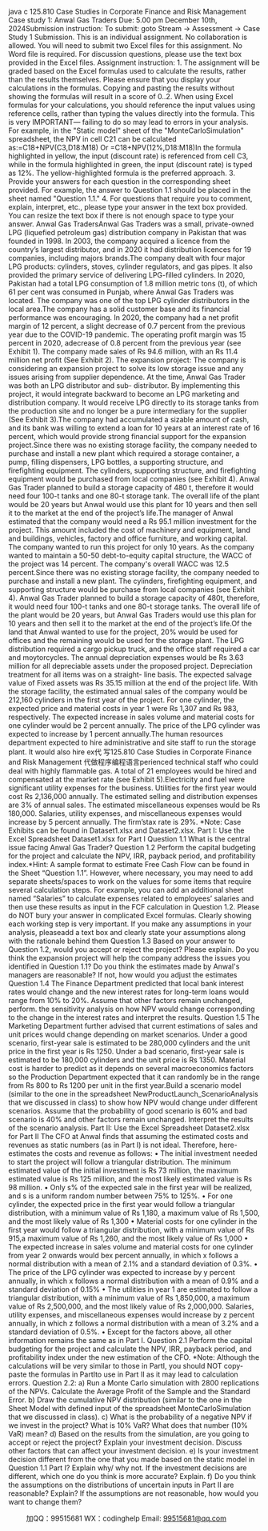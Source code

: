 java c
125.810 Case Studies in Corporate Finance and Risk Management 
Case study 1: Anwal Gas Traders 
Due: 5.00 pm December 10th, 2024Submission instruction: To   submit: goto Stream   → Assessment   → Case Study 1 Submission. This   is   an   individual   assignment. No   collaboration   is   allowed.   You   will need to   submit   two   Excel   files   for   this assignment. No Word file is required. For   discussion questions, please use the text box provided in   the Excel   files.
Assignment instruction: 1. The assignment will be graded based on the Excel formulas used to calculate the results, rather than   the results themselves.   Please   ensure that you   display   your   calculations   in   the   formulas.   Copying   and   pasting the results without showing the formulas will result in a   score   of   0..2.   When   using   Excel   formulas   for   your   calculations,   you      should   reference   the   input   values   using   reference   cells,   rather   than   typing   the   values   directly   into   the   formula.   This   is   very   IMPORTANT—   failing   to   do   so   may   lead   to   errors   in   your   analysis.   For   example,   in   the   "Static model"   sheet   of the   "MonteCarloSimulation"             spreadsheet,                the               NPV                  in               cell                  C21                can               be                  calculated as:=C18+NPV(C3,D18:M18)
Or   =C18+NPV(12%,D18:M18)In the   formula highlighted in yellow, the   input   (discount   rate)   is   referenced   from   cell   C3,   while   in   the   formula   highlighted   in   green, the   input   (discount   rate) is   typed   as   12%. The   yellow-highlighted   formula is the preferred approach.
3. Provide   your   answers   for   each   question   in   the   corresponding   sheet   provided. For   example, the   answer to   Question   1.1 should   be   placed   in   the   sheet   named   "Question   1.1."
4. For   questions   that   require   you   to   comment, explain, interpret, etc., please   type   your   answer   in   the   text   box provided. You can resize the text box if   there is not enough space to   type your   answer.
Anwal Gas TradersAnwal Gas Traders was a small, private-owned LPG (liquefied petroleum gas) distribution company in   Pakistan   that   was   founded   in   1998. In   2003, the   company   acquired   a   licence   from   the   country’s   largest distributor, and   in   2020 it   had   distribution   licences   for   19   companies,   including   majors   brands.The company dealt with   four major LPG products: cylinders, stoves, cylinder regulators, and gas pipes.   It   also   provided   the   primary   service   of delivering   LPG-filled   cylinders.   In   2020,   Pakistan   had   a   total   LPG consumption of 1.8 million metric tons   (t),   of   which   61 per   cent   was   consumed   in   Punjab,   where   Anwal Gas Traders was located.   The company was one of   the top LPG cylinder distributors in the local   area.The   company   has   a   solid   customer base   and   its   financial performance   was   encouraging.   In   2020,   the   company had a net profit margin of 12 percent,   a   slight decrease   of   0.7 percent   from   the   previous   year   due   to   the   COVID-19 pandemic. The   operating   profit   margin   was   15 percent   in   2020, adecrease   of   0.8   percent   from   the   previous   year   (see   Exhibit   1). The   company   made   sales   of   Rs   94.6 million,   with   an   Rs 11.4 million   net   profit   (See   Exhibit   2).
The expansion project: The   company   is   considering   an   expansion project to   solve its   low   storage   issue   and   any issues   arising   from   supplier   dependence.   At   the   time,   Anwal   Gas   Trader   was   both   an   LPG   distributor   and   sub-   distributor.   By   implementing   this   project,   it   would   integrate   backward   to   become   an   LPG   marketing   and   distribution   company.   It would receive   LPG   directly   to   its   storage tanks   from the   production   site   and no longer be a pure intermediary for the supplier   (See   Exhibit   3).The company had accumulated a sizable   amount   of   cash,   and   its bank   was   willing   to   extend   a   loan   for   10 years   at   an   interest   rate   of   16   percent, which   would   provide   strong   financial   support   for   the   expansion project.Since   there   was   no   existing   storage   facility,   the   company   needed   to   purchase   and   install   a   new   plant   which required a storage container, a pump,   filling dispensers, LPG bottles,   a   supporting   structure,   and   firefighting    equipment.    The    cylinders,    supporting    structure,    and    firefighting    equipment    would    be   purchased from local companies (see Exhibit 4). Anwal Gas Trader planned to build a storage   capacity   of   480 t, therefore   it   would   need   four   100-t   tanks   and   one   80-t   storage   tank. The   overall   life   of   the   plant would be 20 years but Anwal would use this   plant for   10 years   and   then   sell   it   to   the   market   at   the   end   of   the project’s life.The   manager   of Anwal   estimated   that   the   company   would   need   a   Rs   95.1   million   investment   for   the   project.   This   amount   included   the   cost   of   machinery   and   equipment,   land   and   buildings,   vehicles,   factory   and   office   furniture,   and working   capital.   The   company wanted to run   this project   for   only   10   years. As the   company wanted to   maintain   a   50-50   debt-to-equity   capital   structure,   the   WACC   of   the   project   was   14 percent. The   company's   overall   WACC   was   12.5 percent.Since there was no   existing   storage   facility,   the   company needed   to   purchase   and   install   a   new   plant.   The    cylinders,       firefighting      equipment,    and       supporting      structure    would    be      purchase      from      local   companies (see Exhibit 4). Anwal Gas   Trader planned   to build   a   storage   capacity   of   480t,   therefore,   it   would   need   four   100-t   tanks   and   one   80-t   storage   tanks. The   overall   life   of   the   plant   would   be   20 years,   but Anwal Gas Traders would use this plan   for   10   years   and   then   sell   it   to   the   market   at   the   end   of   the   project’s life.Of   the land that Anwal wanted to use for the project, 20% would be used for offices and   the   remaining   would be used for the storage plant. The LPG distribution required a cargo pickup truck,   and   the   office   staff   required   a car and moytorcycles. The   annual   depreciation   expenses would   be   Rs   3.63   million   for all depreciable assets under the proposed project. Depreciation treatment for all items was on   a straight-   line basis.   The   expected   salvage   value   of Fixed   assets   was   Rs   35.15   million   at   the   end   of the project   life. With the storage facility, the estimated annual   sales   of   the   company   would be   212,160   cylinders   in   the   first   year   of   the   project. For   one   cylinder, the   expected   price   and   material   costs   in   year   1 were   Rs   1,307   and   Rs   983,   respectively.   The   expected   increase   in   sales   volume   and   material   costs   for   one   cylinder   would   be   2   percent   annually.   The   price   of the   LPG   cylinder   was   expected   to   increase   by    1   percent   annually.The human resources department expected to hire administrative and   site   staff   to run   the   storage plant.   It would also hire ex代 写125.810 Case Studies in Corporate Finance and Risk Management
代做程序编程语言perienced technical staff   who   could   deal with highly   flammable   gas.   A   total   of   21   employees would be hired and compensated at the market rate (see Exhibit   5).Electricity   and   fuel were   significant utility   expenses   for the business. Utilities   for the   first   year   would   cost   Rs   2,136,000 annually. The   estimated   selling   and   distribution   expenses   are   3% of   annual   sales. The estimated miscellaneous   expenses would be Rs   180,000.   Salaries, utility   expenses,   and   miscellaneous   expenses   would   increase   by   5 percent   annually. The   firm’stax   rate   is   29%.
*Note: Case Exhibits can be found in Dataset1.xlsx and Dataset2.xlsx. 
Part I: Use the Excel Spreadsheet Dataset1.xlsx for Part I 
Question 1.1 
What is the central issue facing Anwal   Gas   Trader?
Question 1.2 
Perform      the      capital      budgeting      for      the   project      and      calculate      the      NPV,    IRR,    payback   period,    and profitability index.*Hint: A sample format to estimate Free Cash Flow can be found in the Sheet “Question 1.1”. However, where necessary, you may need to add separate sheets/spaces to work on the values for some items that require several calculation steps. For example, you can add an additional sheet named “Salaries” to calculate expenses related to employees’ salaries and then use these results as input in the FCF calculation in Question 1.2. Please do NOT bury your answer in complicated Excel formulas. Clearly showing each working step is very important. 
If you make any assumptions in your analysis, pleaseadd a text box and clearly state your assumptions along with the rationale behind them 
Question 1.3 
Based on your answer to Question   1.2, would   you   accept   or   reject   the   project?   Please   explain.   Do   you   think the expansion project will help the company address the issues you identified   in   Question   1.1?
Do   you   think the   estimates   made by Anwal's managers   are   reasonable?   If not,   how   would   you   adjust   the estimates
Question 1.4 The Finance Department predicted that local bank interest rates would change and the new interest rates   for   long-term   loans   would   range   from      10%   to   20%.   Assume   that   other   factors   remain   unchanged,   perform. the sensitivity analysis on how NPV would change corresponding to the change   in the   interest   rates and interpret the results.
Question 1.5 The   Marketing   Department   further   advised   that   current   estimations   of   sales   and   unit   prices   would   change   depending   on   market   scenarios. Under   a   good   scenario, first-year   sale   is   estimated   to   be   280,000   cylinders   and   the   unit   price   in   the   first   year   is   Rs   1250. Under   a   bad   scenario, first-year   sale   is   estimated to   be   180,000 cylinders   and   the   unit   price   is   Rs   1350. Material   cost   is   harder   to   predict   as   it   depends   on several macroeconomics factors   so the Production Department expected   that   it   can   randomly   be   in   the   range   from   Rs   800 to   Rs   1200 per   unit   in   the   first   year.Build   a   scenario   model   (similar to   the   one   in   the   spreadsheet NewProductLaunch_ScenarioAnalysis that we discussed in class) to show how NPV would change under different scenarios.   Assume that   the   probability   of   good      scenario   is   60%   and   bad   scenario   is   40%   and   other   factors   remain   unchanged.   Interpret the results of   the scenario analysis.
Part II: Use the Excel Spreadsheet Dataset2.xlsx for Part II 
The CFO at Anwal finds that assuming the estimated costs and revenues as static numbers (as   in Part   I)   is not ideal. Therefore, here-estimates   the costs and revenue as follows:
•          The    initial   investment   needed   to   start   the   project   will   follow   a   triangular   distribution.   The   minimum   estimated   value   of the   initial   investment   is   Rs   73   million,   the   maximum   estimated   value   is   Rs   125 million, and   the   most   likely   estimated   value   is   Rs   98 million.
•          Only   s% of   the   expected   sale   in   the   first   year   will   be   realized, and   s   is   a   uniform   random   number between   75% to   125%.
•          For   one   cylinder, the   expected   price   in   the   first   year   would   follow   a   triangular   distribution, with   a   minimum   value   of   Rs   1,180, a   maximum   value   of   Rs   1,500,   and   the   most   likely   value   of   Rs 1,300
•          Material   costs   for   one   cylinder   in   the   first   year would   follow   a   triangular   distribution,   with   a   minimum   value   of   Rs   915,a   maximum   value   of   Rs   1,260, and   the   most   likely   value   of   Rs   1,000
•          The expected increase in sales volume and material costs   for   one   cylinder   from year 2   onwards   would   bex   percent   annually, in   which   x   follows   a   normal   distribution   with   a   mean   of   2.1% and a   standard   deviation   of   0.3%.
•          The   price   of the   LPG   cylinder   was   expected   to   increase   by   y   percent   annually,   in   which   x   follows   a   normal   distribution   with   a   mean   of   0.9% and   a   standard   deviation   of   0.15%
•          The utilities   in year   1   are   estimated   to   follow   a   triangular   distribution,   with   a   minimum   value   of   Rs   1,850,000, a   maximum   value   of   Rs   2,500,000, and   the   most   likely   value   of   Rs   2,000,000.   Salaries, utility expenses, and miscellaneous expenses would increase by z percent annually, in   which   z   follows   a   normal   distribution   with   a   mean   of   3.2% and   a   standard   deviation   of   0.5%.
•          Except for the factors above,   all   other   information   remains the   same   as   in   Part   I.
Question 2.1 
Perform      the      capital      budgeting      for      the   project      and      calculate      the      NPV,    IRR,    payback   period,    and profitability index under the new estimation of   the CFO.
*Note: Although the calculations will be very similar to those in PartI, you should NOT copy-paste the formulas in PartIto use in Part II as it may lead to calculation errors. 
Question 2.2:
a) Run   a Monte Carlo   simulation with 2800   replications   of   the   NPVs.   Calculate   the   Average   Profit   of   the   Sample and the   Standard Error.
b) Draw the cumulative NPV distribution (similar to the one in    the   Sheet Model with defined input of   the spreadsheet MonteCarloSimulation that we discussed in class).
c) What   is   the   probability   of   a   negative   NPV   if   we   invest   in   the   project? What   is   10% VaR? What   does that   number   (10% VaR) mean?
d) Based on the results from the simulation, are you   going   to   accept   or reject the project?   Explain   your   investment decision. Discuss other factors that can affect your   investment   decision.
e)   Is   your   investment   decision   different   from   the   one   that   you   made   based   on   the   static   model   in   Question   1.1 Part   I? Explain   why/ why   not. If   the   investment   decisions   are   different, which   one   do   you think is more accurate? Explain.
f)   Do   you   think   the   assumptions   on   the   distributions   of uncertain   inputs   in   Part   II   are   reasonable?   Explain? If   the assumptions are not reasonable, how would you want to change them?





         
加QQ：99515681  WX：codinghelp  Email: 99515681@qq.com
